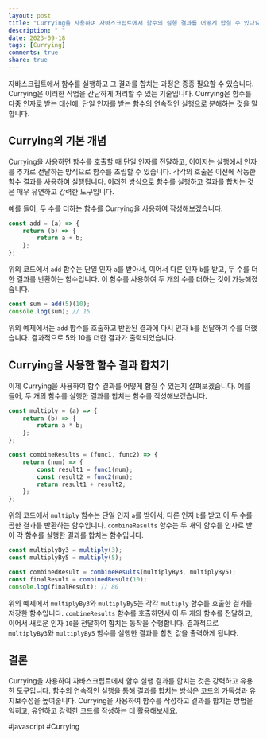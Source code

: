 ```yaml
---
layout: post
title: "Currying을 사용하여 자바스크립트에서 함수의 실행 결과를 어떻게 합칠 수 있나요?"
description: " "
date: 2023-09-18
tags: [Currying]
comments: true
share: true
---
```


자바스크립트에서 함수를 실행하고 그 결과를 합치는 과정은 종종 필요할 수 있습니다. Currying은 이러한 작업을 간단하게 처리할 수 있는 기술입니다. Currying은 함수를 다중 인자로 받는 대신에, 단일 인자를 받는 함수의 연속적인 실행으로 분해하는 것을 말합니다.

## Currying의 기본 개념

Currying을 사용하면 함수를 호출할 때 단일 인자를 전달하고, 이어지는 실행에서 인자를 추가로 전달하는 방식으로 함수를 조립할 수 있습니다. 각각의 호출은 이전에 작동한 함수 결과를 사용하여 실행됩니다. 이러한 방식으로 함수를 실행하고 결과를 합치는 것은 매우 유연하고 강력한 도구입니다.

예를 들어, 두 수를 더하는 함수를 Currying을 사용하여 작성해보겠습니다.

```javascript
const add = (a) => {
    return (b) => {
        return a + b;
    };
};
```

위의 코드에서 `add` 함수는 단일 인자 `a`를 받아서, 이어서 다른 인자 `b`를 받고, 두 수를 더한 결과를 반환하는 함수입니다. 이 함수를 사용하여 두 개의 수를 더하는 것이 가능해졌습니다.

```javascript
const sum = add(5)(10);
console.log(sum); // 15
```

위의 예제에서는 `add` 함수를 호출하고 반환된 결과에 다시 인자 `b`를 전달하여 수를 더했습니다. 결과적으로 5와 10을 더한 결과가 출력되었습니다.

## Currying을 사용한 함수 결과 합치기

이제 Currying을 사용하여 함수 결과를 어떻게 합칠 수 있는지 살펴보겠습니다. 예를 들어, 두 개의 함수를 실행한 결과를 합치는 함수를 작성해보겠습니다.

```javascript
const multiply = (a) => {
    return (b) => {
        return a * b;
    };
};

const combineResults = (func1, func2) => {
    return (num) => {
        const result1 = func1(num);
        const result2 = func2(num);
        return result1 + result2;
    };
};
```

위의 코드에서 `multiply` 함수는 단일 인자 `a`를 받아서, 다른 인자 `b`를 받고 이 두 수를 곱한 결과를 반환하는 함수입니다. `combineResults` 함수는 두 개의 함수를 인자로 받아 각 함수를 실행한 결과를 합치는 함수입니다.

```javascript
const multiplyBy3 = multiply(3);
const multiplyBy5 = multiply(5);

const combinedResult = combineResults(multiplyBy3, multiplyBy5);
const finalResult = combinedResult(10);
console.log(finalResult); // 80
```

위의 예제에서 `multiplyBy3`와 `multiplyBy5`는 각각 `multiply` 함수를 호출한 결과를 저장한 함수입니다. `combineResults` 함수를 호출하면서 이 두 개의 함수를 전달하고, 이어서 새로운 인자 `10`을 전달하여 합치는 동작을 수행합니다. 결과적으로 `multiplyBy3`와 `multiplyBy5` 함수를 실행한 결과를 합친 값을 출력하게 됩니다.

## 결론

Currying을 사용하여 자바스크립트에서 함수 실행 결과를 합치는 것은 강력하고 유용한 도구입니다. 함수의 연속적인 실행을 통해 결과를 합치는 방식은 코드의 가독성과 유지보수성을 높여줍니다. Currying을 사용하여 함수를 작성하고 결과를 합치는 방법을 익히고, 유연하고 강력한 코드를 작성하는 데 활용해보세요.

#javascript #Currying